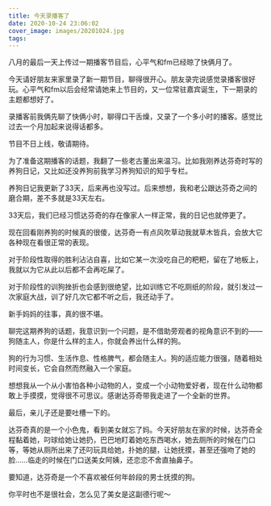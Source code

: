 ```yaml
---
title: 今天录播客了
date: 2020-10-24 23:06:02
cover_image: images/20201024.jpg
tags:
---
```

八月的最后一天上传过一期播客节目后，心平气和fm已经晾了快俩月了。

今天请好朋友来家里录了新一期节目，聊得很开心。朋友录完说感觉录播客很好玩。心平气和fm以后会经常请她来上节目的，又一位常驻嘉宾诞生，下一期录的主题都想好了。

录播客前我俩先聊了快俩小时，聊得口干舌燥，又录了一个多小时的播客。感觉比过去一个月加起来说得话都多。

节目不日上线，敬请期待。

为了准备这期播客的话题，我翻了一些老古董出来温习。比如我刚养达芬奇时写的养狗日记，又比如还没养狗前我学习养狗知识的知乎专栏。

养狗日记我更新了33天，后来再也没写过。后来想想，我和老公跟达芬奇之间的磨合期，差不多就是33天左右。

33天后，我们已经习惯达芬奇的存在像家人一样正常，我的日记也就停更了。

现在回看刚养狗的时候真的很傻，达芬奇一有点风吹草动我就草木皆兵，会放大它各种现在看很正常的表现。

对于阶段性取得的胜利沾沾自喜，比如它某一次没吃自己的粑粑，留在了地板上，我就以为它从此以后都不会再吃屎了。

对于阶段性的训狗挫折也会感到很绝望，比如训练它不吃厕纸的阶段，就引发过一次家庭大战，训了好几次它都不听之后，我还动手了。

新手妈妈的往事，真的很不堪。

聊完这期养狗的话题，我意识到一个问题，是不借助旁观者的视角意识不到的——狗随主人，你是什么样的主人，你就会养出什么样的狗。

狗的行为习惯、生活作息、性格脾气，都会随主人。狗的适应能力很强，随着相处时间变长，它会自然而然融入一个家庭。

想想我从一个从小害怕各种小动物的人，变成一个小动物爱好者，现在什么动物都敢上手摸摸，觉得很不可思议。感谢达芬奇带我走进了一个全新的世界。

最后，亲儿子还是要吐槽一下的。

达芬奇真的是一个小色鬼，看到美女就忘了妈。今天好朋友在家的时候，达芬奇全程黏着她，叼球给她让她扔，巴巴地盯着她吃东西喝水，她去厕所的时候在门口等，等她从厕所出来了还叼玩具给她，扑她的腿，让她抚摸，甚至还强吻了她的脸……临走的时候在门口送美女阿姨，还恋恋不舍直抽鼻子。

要知道，达芬奇是一个不喜欢被任何年龄段的男士抚摸的狗。

你平时也不是很社会，怎么见了美女是这副德行呢～